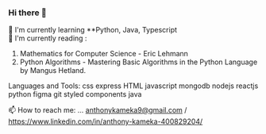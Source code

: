 ### Hi there 👋

<!--
**anthonykameka/anthonykameka** is a ✨ _special_ ✨ repository because its `README.md` (this file) appears on your GitHub profile.

Here are some ideas to get you started:

- 🔭 I’m currently working on ...
- 🌱 I’m currently learning ...
- 👯 I’m looking to collaborate on ...
- 🤔 I’m looking for help with ...
- 💬 Ask me about ...
- 📫 How to reach me: ...
- 😄 Pronouns: ...
- ⚡ Fun fact: ...
-->

🌱 I'm currently learning **Python, Java, Typescript  <br />
📔 I'm currently reading : 
1) Mathematics for Computer Science - Eric Lehmann <br />
2) Python Algorithms - Mastering Basic Algorithms in the Python Language by Mangus Hetland. <br />

Languages and Tools:
css express HTML javascript mongodb nodejs reactjs python figma git styled components java


📫 How to reach me: ... anthonykameka9@gmail.com / https://www.linkedin.com/in/anthony-kameka-400829204/

